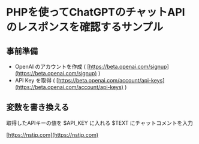# PHPを使ってChatGPTのチャットAPIのレスポンスを確認するサンプル

## 事前準備

- OpenAI のアカウントを作成 ( [https://beta.openai.com/signup](https://beta.openai.com/signup) )
- API Key を取得 ( [https://beta.openai.com/account/api-keys](https://beta.openai.com/account/api-keys) )

## 変数を書き換える

取得したAPIキーの値を $API_KEY に入れる
$TEXT にチャットコメントを入力

[https://nstjp.com](https://nstjp.com)